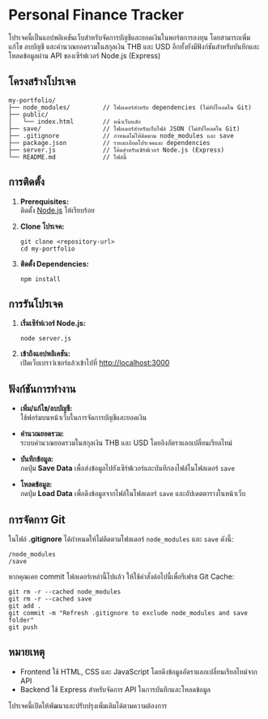 # Personal Finance Tracker

โปรเจคนี้เป็นแอปพลิเคชันเว็บสำหรับจัดการบัญชีและยอดเงินในพอร์ตการลงทุน โดยสามารถเพิ่ม แก้ไข ลบบัญชี และคำนวณยอดรวมในสกุลเงิน THB และ USD อีกทั้งยังมีฟังก์ชันสำหรับบันทึกและโหลดข้อมูลผ่าน API ของเซิร์ฟเวอร์ Node.js (Express)

## โครงสร้างโปรเจค

```
my-portfolio/
├── node_modules/         // โฟลเดอร์สำหรับ dependencies (ไม่อัปโหลดใน Git)
├── public/
│   └── index.html        // หน้าเว็บหลัก
├── save/                 // โฟลเดอร์สำหรับเก็บไฟล์ JSON (ไม่อัปโหลดใน Git)
├── .gitignore            // กำหนดไม่ให้ติดตาม node_modules และ save
├── package.json          // รายละเอียดโปรเจคและ dependencies
├── server.js             // โค้ดสำหรับเซิร์ฟเวอร์ Node.js (Express)
└── README.md             // ไฟล์นี้
```

## การติดตั้ง

1. **Prerequisites:**  
   ติดตั้ง [Node.js](https://nodejs.org) ให้เรียบร้อย

2. **Clone โปรเจค:**

   ```
   git clone <repository-url>
   cd my-portfolio
   ```

3. **ติดตั้ง Dependencies:**

   ```
   npm install
   ```

## การรันโปรเจค

1. **เริ่มเซิร์ฟเวอร์ Node.js:**

   ```
   node server.js
   ```

2. **เข้าถึงแอปพลิเคชัน:**  
   เปิดเว็บเบราว์เซอร์แล้วเข้าไปที่ [http://localhost:3000](http://localhost:3000)

## ฟังก์ชันการทำงาน

- **เพิ่ม/แก้ไข/ลบบัญชี:**  
  ใช้ฟอร์มบนหน้าเว็บในการจัดการบัญชีและยอดเงิน

- **คำนวณยอดรวม:**  
  ระบบคำนวณยอดรวมในสกุลเงิน THB และ USD โดยอิงอัตราแลกเปลี่ยนเรียลไทม์

- **บันทึกข้อมูล:**  
  กดปุ่ม **Save Data** เพื่อส่งข้อมูลไปยังเซิร์ฟเวอร์และบันทึกลงไฟล์ในโฟลเดอร์ `save`

- **โหลดข้อมูล:**  
  กดปุ่ม **Load Data** เพื่อดึงข้อมูลจากไฟล์ในโฟลเดอร์ `save` และอัปเดตตารางในหน้าเว็บ

## การจัดการ Git

ในไฟล์ **.gitignore** ได้กำหนดให้ไม่ติดตามโฟลเดอร์ `node_modules` และ `save` ดังนี้:

```
/node_modules
/save
```

หากคุณเคย commit โฟลเดอร์เหล่านี้ไปแล้ว ให้ใช้คำสั่งต่อไปนี้เพื่อรีเฟรช Git Cache:

```
git rm -r --cached node_modules
git rm -r --cached save
git add .
git commit -m "Refresh .gitignore to exclude node_modules and save folder"
git push
```

## หมายเหตุ

- Frontend ใช้ HTML, CSS และ JavaScript โดยดึงข้อมูลอัตราแลกเปลี่ยนเรียลไทม์จาก API
- Backend ใช้ Express สำหรับจัดการ API ในการบันทึกและโหลดข้อมูล

โปรเจคนี้เปิดให้พัฒนาและปรับปรุงเพิ่มเติมได้ตามความต้องการ
